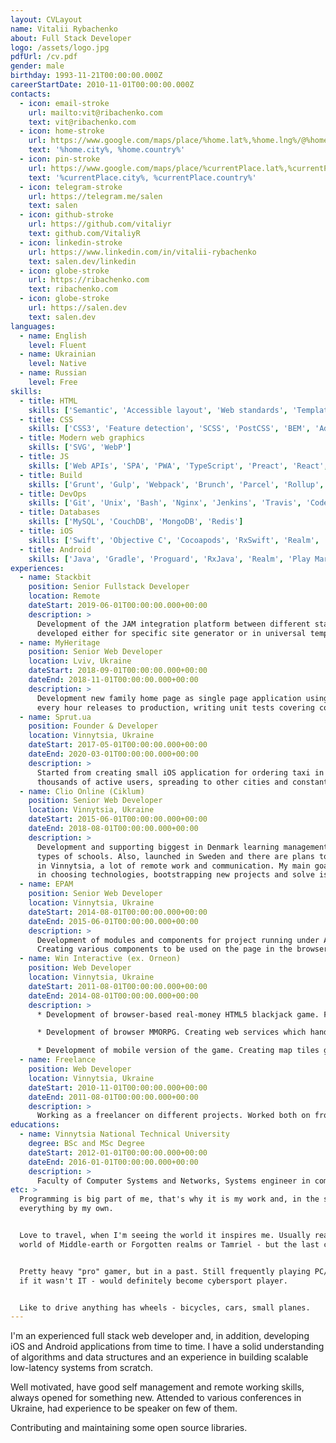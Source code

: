 ```yaml
---
layout: CVLayout
name: Vitalii Rybachenko
about: Full Stack Developer
logo: /assets/logo.jpg
pdfUrl: /cv.pdf
gender: male
birthday: 1993-11-21T00:00:00.000Z
careerStartDate: 2010-11-01T00:00:00.000Z
contacts:
  - icon: email-stroke
    url: mailto:vit@ribachenko.com
    text: vit@ribachenko.com
  - icon: home-stroke
    url: https://www.google.com/maps/place/%home.lat%,%home.lng%/@%home.lat%,%home.lng%,06z
    text: '%home.city%, %home.country%'
  - icon: pin-stroke
    url: https://www.google.com/maps/place/%currentPlace.lat%,%currentPlace.lng%/@%currentPlace.lat%,%currentPlace.lng%,06z
    text: '%currentPlace.city%, %currentPlace.country%'
  - icon: telegram-stroke
    url: https://telegram.me/salen
    text: salen
  - icon: github-stroke
    url: https://github.com/vitaliyr
    text: github.com/VitaliyR
  - icon: linkedin-stroke
    url: https://www.linkedin.com/in/vitalii-rybachenko
    text: salen.dev/linkedin
  - icon: globe-stroke
    url: https://ribachenko.com
    text: ribachenko.com
  - icon: globe-stroke
    url: https://salen.dev
    text: salen.dev
languages:
  - name: English
    level: Fluent
  - name: Ukrainian
    level: Native
  - name: Russian
    level: Free
skills:
  - title: HTML
    skills: ['Semantic', 'Accessible layout', 'Web standards', 'Template processors', 'Jamstack']
  - title: CSS
    skills: ['CSS3', 'Feature detection', 'SCSS', 'PostCSS', 'BEM', 'Adaptive layouts']
  - title: Modern web graphics
    skills: ['SVG', 'WebP']
  - title: JS
    skills: ['Web APIs', 'SPA', 'PWA', 'TypeScript', 'Preact', 'React', 'Redux', 'MobX', 'Svelte', 'Browser support', 'Debugging', 'Profiling', 'Performance optimization', 'Security', 'ES/Stylelint', 'JEST', 'TDD', 'NodeJS', 'ExpressJS', 'Koa']
  - title: Build
    skills: ['Grunt', 'Gulp', 'Webpack', 'Brunch', 'Parcel', 'Rollup', 'NPM']
  - title: DevOps
    skills: ['Git', 'Unix', 'Bash', 'Nginx', 'Jenkins', 'Travis', 'Codefresh', 'AWS']
  - title: Databases
    skills: ['MySQL', 'CouchDB', 'MongoDB', 'Redis']
  - title: iOS
    skills: ['Swift', 'Objective C', 'Cocoapods', 'RxSwift', 'Realm', 'Core Data', 'App Store release', 'Crashlytics']
  - title: Android
    skills: ['Java', 'Gradle', 'Proguard', 'RxJava', 'Realm', 'Play Market release', 'Crashlytics']
experiences:
  - name: Stackbit
    position: Senior Fullstack Developer
    location: Remote
    dateStart: 2019-06-01T00:00:00.000+00:00
    description: >
      Development of the JAM integration platform between different static site generators and content management systems, using themes which are
      developed either for specific site generator or in universal template format Unibit, which can be transpiled to any supported site generator.
  - name: MyHeritage
    position: Senior Web Developer
    location: Lviv, Ukraine
    dateStart: 2018-09-01T00:00:00.000+00:00
    dateEnd: 2018-11-01T00:00:00.000+00:00
    description: >
      Development new family home page as single page application using React, Redux, GraphQL. Continuous integration with
      every hour releases to production, writing unit tests covering code for new application.
  - name: Sprut.ua
    position: Founder & Developer
    location: Vinnytsia, Ukraine
    dateStart: 2017-05-01T00:00:00.000+00:00
    dateEnd: 2020-03-01T00:00:00.000+00:00
    description: >
      Started from creating small iOS application for ordering taxi in my local city, grown up to big project with
      thousands of active users, spreading to other cities and constantly increasing app features.
  - name: Clio Online (Ciklum)
    position: Senior Web Developer
    location: Vinnytsia, Ukraine
    dateStart: 2015-06-01T00:00:00.000+00:00
    dateEnd: 2018-08-01T00:00:00.000+00:00
    description: >
      Development and supporting biggest in Denmark learning management system, which contains a lot of subprojects for various
      types of schools. Also, launched in Sweden and there are plans to grow for other countries. Two offices, in Copenhagen and
      in Vinnytsia, a lot of remote work and communication. My main goal in the team to be an expert guy in frontend, making decisions
      in choosing technologies, bootstrapping new projects and solve issues in old ones.
  - name: EPAM
    position: Senior Web Developer
    location: Vinnytsia, Ukraine
    dateStart: 2014-08-01T00:00:00.000+00:00
    dateEnd: 2015-06-01T00:00:00.000+00:00
    description: >
      Development of modules and components for project running under Adobe Experience Manager CMS (ver. 6) for world-known company.
      Creating various components to be used on the page in the browser or/and in the email clients.
  - name: Win Interactive (ex. Orneon)
    position: Web Developer
    location: Vinnytsia, Ukraine
    dateStart: 2011-08-01T00:00:00.000+00:00
    dateEnd: 2014-08-01T00:00:00.000+00:00
    description: >
      * Development of browser-based real-money HTML5 blackjack game. Framework adaptation from platformer-games to casual-games.

      * Development of browser MMORPG. Creating web services which handle authentication, deployment and testing.

      * Development of mobile version of the game. Creating map tiles generator.
  - name: Freelance
    position: Web Developer
    location: Vinnytsia, Ukraine
    dateStart: 2010-11-01T00:00:00.000+00:00
    dateEnd: 2011-08-01T00:00:00.000+00:00
    description: >
      Working as a freelancer on different projects. Worked both on frontend and backend parts.
educations:
  - name: Vinnytsia National Technical University
    degree: BSc and MSc Degree
    dateStart: 2012-01-01T00:00:00.000+00:00
    dateEnd: 2016-01-01T00:00:00.000+00:00
    description: >
      Faculty of Computer Systems and Networks, Systems engineer in computer systems and networks.
etc: >
  Programming is big part of me, that's why it is my work and, in the same time, my hobby. Self-learner, started from the scratch and got
  everything by my own.


  Love to travel, when I'm seeing the world it inspires me. Usually read technical books, but also love to dive into fantasies, like the
  world of Middle-earth or Forgotten realms or Tamriel - but the last comes from the The Elder Scrolls games.


  Pretty heavy "pro" gamer, but in a past. Still frequently playing PC/PS games, but not having as much time as before. Love to think
  if it wasn't IT - would definitely become cybersport player.


  Like to drive anything has wheels - bicycles, cars, small planes.
---
```

I'm an experienced full stack web developer and, in addition, developing iOS and Android applications from time to time. I have a solid understanding of algorithms and data structures and an experience in building scalable low-latency systems from scratch.

Well motivated, have good self management and remote working skills, always opened for something new. Attended to various conferences in Ukraine, had experience to be speaker on few of them.

Contributing and maintaining some open source libraries.
